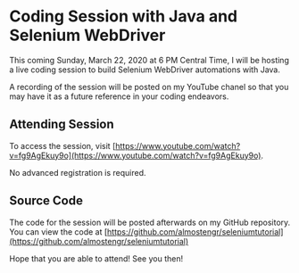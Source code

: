 # Coding Session with Java and Selenium WebDriver

This coming Sunday, March 22, 2020 at 6 PM Central Time, I will be hosting
a live coding session to build Selenium WebDriver automations with Java.

A recording of the session will be posted on my YouTube chanel so that
you may have it as a future reference in your coding endeavors.

## Attending Session

To access the session, visit
[https://www.youtube.com/watch?v=fg9AgEkuy9o](https://www.youtube.com/watch?v=fg9AgEkuy9o).

No advanced registration is required.

## Source Code

The code for the session will be posted afterwards on my GitHub repository. You can view the code at
[https://github.com/almostengr/seleniumtutorial](https://github.com/almostengr/seleniumtutorial)


Hope that you are able to attend! See you then!
